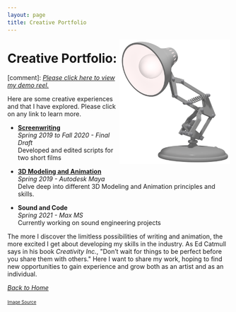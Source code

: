 ```yaml
---
layout: page
title: Creative Portfolio
---
```

<img align="right" src="/assets/LuxoJr.png" style="width:250px;">

# Creative Portfolio:

[comment]: [*Please click here to view my demo reel.*]({{site.baseurl}}/Demo_Reel/)

Here are some creative experiences and that I have explored. Please click on any link to learn more. 

* [**Screenwriting**]({{site.baseurl}}/Screenwriting/) <br> 
*Spring 2019 to Fall 2020 - Final Draft* <br>
Developed and edited scripts for two short films

* [**3D Modeling and Animation**]({{site.baseurl}}/Modeling_and_Animation/) <br> 
*Spring 2019 - Autodesk Maya*<br>
Delve deep into different 3D Modeling and Animation principles and skills. 

* **Sound and Code** <br>
*Spring 2021 - Max MS* <br>
Currently working on sound engineering projects

The more I discover the limitless possibilities of writing and animation, the more excited I get about developing my skills in the industry. As Ed Catmull says in his book *Creativity Inc.*, "Don’t wait for things to be perfect before you share them with others." Here I want to share my work, hoping to find new opportunities to gain experience and grow both as an artist and as an individual.
<br>

[*Back to Home*]({{site.baseurl}}/index.html)


<font size="1"><a href="https://static.wikia.nocookie.net/lucasfilm-pixar-pixar-animation-studios/images/c/c4/Luxo_Jr.png/revision/latest/scale-to-width-down/620?cb=20191026121040">Image Source</a></font>